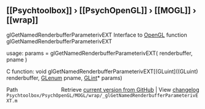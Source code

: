 ## [[Psychtoolbox]] &#8250; [[PsychOpenGL]] &#8250; [[MOGL]] &#8250; [[wrap]]

glGetNamedRenderbufferParameterivEXT  Interface to [OpenGL](OpenGL) function glGetNamedRenderbufferParameterivEXT  
  
usage:  params = glGetNamedRenderbufferParameterivEXT( renderbuffer, pname )  
  
C function:  void glGetNamedRenderbufferParameterivEXT[(GLuint]((GLuint) renderbuffer, [GLenum](GLenum) pname, [GLint](GLint)\* params)  




<div class="code_header" style="text-align:right;">
  <span style="float:left;">Path&nbsp;&nbsp;</span> <span class="counter">Retrieve <a href=
  "https://raw.github.com/Psychtoolbox-3/Psychtoolbox-3/beta/Psychtoolbox/PsychOpenGL/MOGL/wrap/_glGetNamedRenderbufferParameterivEXT.m">current version from GitHub</a> | View <a href=
  "https://github.com/Psychtoolbox-3/Psychtoolbox-3/commits/beta/Psychtoolbox/PsychOpenGL/MOGL/wrap/_glGetNamedRenderbufferParameterivEXT.m">changelog</a></span>
</div>
<div class="code">
  <code>Psychtoolbox/PsychOpenGL/MOGL/wrap/_glGetNamedRenderbufferParameterivEXT.m</code>
</div>

